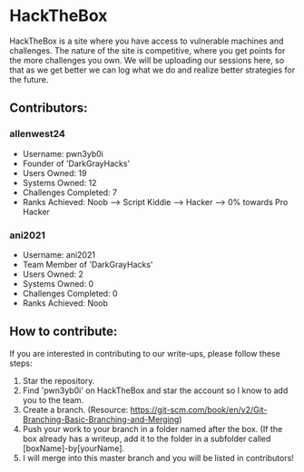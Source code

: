 # HackTheBox

HackTheBox is a site where you have access to vulnerable machines and challenges. The nature of the site is competitive, where 
you get points for the more challenges you own. We will be uploading our sessions here, so that as we get better we can log what we do
and realize better strategies for the future.

## Contributors:

### allenwest24
- Username: pwn3yb0i
- Founder of 'DarkGrayHacks'
- Users Owned: 19
- Systems Owned: 12
- Challenges Completed: 7
- Ranks Achieved: Noob --> Script Kiddie --> Hacker --> 0% towards Pro Hacker 

### ani2021
- Username: ani2021
- Team Member of 'DarkGrayHacks'
- Users Owned: 2
- Systems Owned: 0
- Challenges Completed: 0
- Ranks Achieved: Noob 

## How to contribute:

If you are interested in contributing to our write-ups, please follow these steps:
  1. Star the repository.
  2. Find 'pwn3yb0i' on HackTheBox and star the account so I know to add you to the team.
  3. Create a branch. (Resource: https://git-scm.com/book/en/v2/Git-Branching-Basic-Branching-and-Merging)
  4. Push your work to your branch in a folder named after the box. (If the box already has a writeup, add it to the folder in a subfolder called [boxName]-by[yourName].
  5. I will merge into this master branch and you will be listed in contributors!
